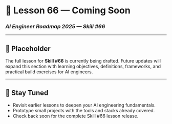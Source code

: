 # 🚧 Lesson 66 — Coming Soon

### *AI Engineer Roadmap 2025 — Skill #66*

---

## 🚧 Placeholder
The full lesson for **Skill #66** is currently being drafted. Future updates will expand this section with learning objectives, definitions, frameworks, and practical build exercises for AI engineers.

---

## 📌 Stay Tuned
* Revisit earlier lessons to deepen your AI engineering fundamentals.
* Prototype small projects with the tools and stacks already covered.
* Check back soon for the complete Skill #66 lesson release.
